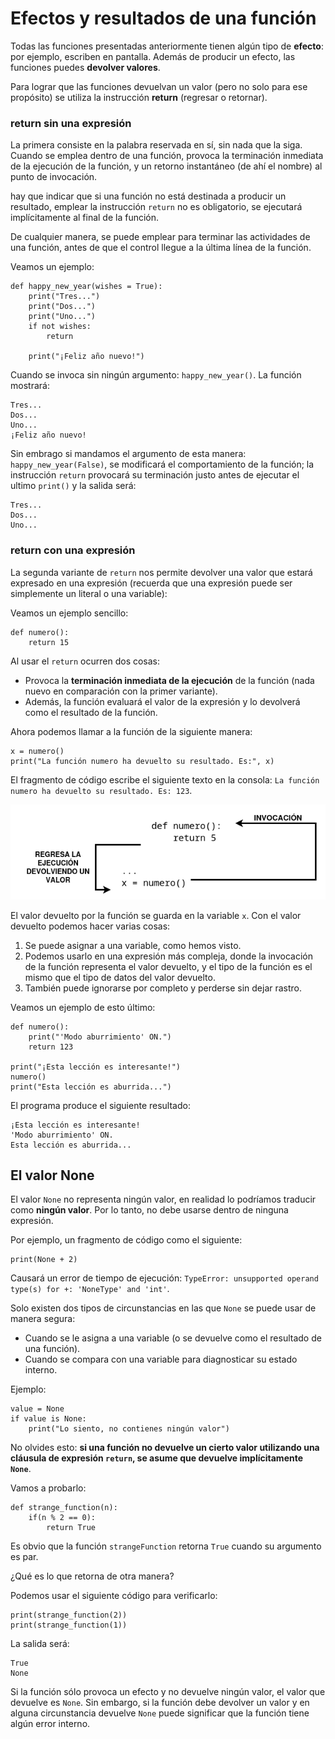 # Efectos y resultados de una función

Todas las funciones presentadas anteriormente tienen algún tipo de **efecto**: por ejemplo, escriben en pantalla.
Además de producir un efecto, las funciones puedes **devolver valores**.

Para lograr que las funciones devuelvan un valor (pero no solo para ese propósito) se utiliza la instrucción **return** (regresar o retornar).

### return sin una expresión

La primera consiste en la palabra reservada en sí, sin nada que la siga. Cuando se emplea dentro de una función, provoca la terminación inmediata de la ejecución de la función, y un retorno instantáneo (de ahí el nombre) al punto de invocación.

hay que indicar que si una función no está destinada a producir un resultado, emplear la instrucción `return` no es obligatorio, se ejecutará implícitamente al final de la función.

De cualquier manera, se puede emplear para terminar las actividades de una función, antes de que el control llegue a la última línea de la función.

Veamos un ejemplo:
```
def happy_new_year(wishes = True):
    print("Tres...")
    print("Dos...")
    print("Uno...")
    if not wishes:
        return
   
    print("¡Feliz año nuevo!")
```

Cuando se invoca sin ningún argumento: `happy_new_year()`. La función mostrará:
```
Tres...
Dos...
Uno...
¡Feliz año nuevo!
```

Sin embrago si mandamos el argumento de esta manera: `happy_new_year(False)`, se modificará el comportamiento de la función; la instrucción `return` provocará su terminación justo antes de ejecutar el ultimo `print()` y la salida será:

```
Tres...
Dos...
Uno...
```

### return con una expresión

La segunda variante de `return` nos permite devolver una valor que estará expresado en una expresión (recuerda que una expresión puede ser simplemente un literal o una variable):

Veamos un ejemplo sencillo:

```
def numero():
    return 15
```

Al usar el `return` ocurren dos cosas:

* Provoca la **terminación inmediata de la ejecución** de la función (nada nuevo en comparación con la primer variante).
* Además, la función evaluará el valor de la expresión y lo devolverá como el resultado de la función.

Ahora podemos llamar a la función de la siguiente manera:

```
x = numero()
print("La función numero ha devuelto su resultado. Es:", x)
```

El fragmento de código escribe el siguiente texto en la consola: `La función numero ha devuelto su resultado. Es: 123`.

![funcion2](img/funcion2.png)

El valor devuelto por la función se guarda en la variable `x`. Con el valor devuelto podemos hacer varias cosas:

1. Se puede asignar a una variable, como hemos visto.
2. Podemos usarlo en una expresión más compleja, donde la invocación de la función representa el valor devuelto, y el tipo de la función es el mismo que el tipo de datos del valor devuelto.
3. También puede ignorarse por completo y perderse sin dejar rastro.

Veamos un ejemplo de esto último:

```
def numero():
    print("'Modo aburrimiento' ON.")
    return 123

print("¡Esta lección es interesante!")
numero()
print("Esta lección es aburrida...")
```

El programa produce el siguiente resultado:

```
¡Esta lección es interesante!
'Modo aburrimiento' ON.
Esta lección es aburrida...
```

## El valor None

El valor `None` no representa ningún valor, en realidad lo podríamos traducir como **ningún valor**. Por lo tanto, no debe usarse dentro de ninguna expresión.

Por ejemplo, un fragmento de código como el siguiente:

```
print(None + 2)
```

Causará un error de tiempo de ejecución: `TypeError: unsupported operand type(s) for +: 'NoneType' and 'int'`.

Solo existen dos tipos de circunstancias en las que `None` se puede usar de manera segura:

* Cuando se le asigna a una variable (o se devuelve como el resultado de una función).
* Cuando se compara con una variable para diagnosticar su estado interno.

Ejemplo:

```
value = None
if value is None:
    print("Lo siento, no contienes ningún valor")
```

No olvides esto: **si una función no devuelve un cierto valor utilizando una cláusula de expresión `return`, se asume que devuelve implícitamente `None`**.

Vamos a probarlo:

```
def strange_function(n):
    if(n % 2 == 0):
        return True
```

Es obvio que la función `strangeFunction` retorna `True` cuando su argumento es par.

¿Qué es lo que retorna de otra manera?

Podemos usar el siguiente código para verificarlo:
```
print(strange_function(2))
print(strange_function(1))
```
La salida será:

```
True
None
```

Si la función sólo provoca un efecto y no devuelve ningún valor, el valor que devuelve es `None`. Sin embargo, si la función debe devolver un valor y en alguna circunstancia devuelve `None` puede significar que la función tiene algún error interno.
